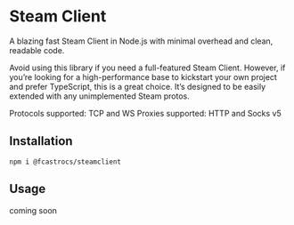 # Steam Client

A blazing fast Steam Client in Node.js with minimal overhead and clean, readable code.

Avoid using this library if you need a full-featured Steam Client. However, if you’re looking for a high-performance base to kickstart your own project and prefer TypeScript, this is a great choice. It’s designed to be easily extended with any unimplemented Steam protos.

Protocols supported: TCP and WS
Proxies supported: HTTP and Socks v5

## Installation

```shell
npm i @fcastrocs/steamclient
```

## Usage

coming soon